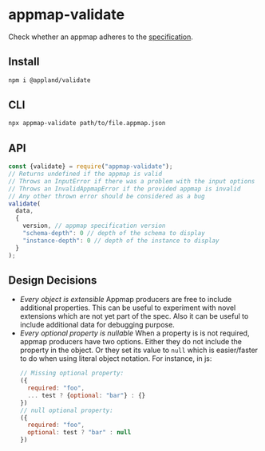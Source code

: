 # appmap-validate

Check whether an appmap adheres to the [specification](https://github.com/applandinc/appmap).

## Install

```sh
npm i @appland/validate
```

## CLI

```sh
npx appmap-validate path/to/file.appmap.json
```

## API

```js
const {validate} = require("appmap-validate");
// Returns undefined if the appmap is valid
// Throws an InputError if there was a problem with the input options
// Throws an InvalidAppmapError if the provided appmap is invalid
// Any other thrown error should be considered as a bug
validate(
  data,
  {
    version, // appmap specification version
    "schema-depth": 0 // depth of the schema to display
    "instance-depth": 0 // depth of the instance to display
  }
);
```

## Design Decisions

- *Every object is extensible*
  Appmap producers are free to include additional properties.
  This can be useful to experiment with novel extensions which are not yet part of the spec.
  Also it can be useful to include additional data for debugging purpose.
- *Every optional property is nullable*
  When a property is is not required, appmap producers have two options.
  Either they do not include the property in the object.
  Or they set its value to `null` which is easier/faster to do when using literal object notation.
  For instance, in js:
  ```js
  // Missing optional property:
  ({
    required: "foo",
    ... test ? {optional: "bar"} : {}
  })
  // null optional property:
  ({
    required: "foo",
    optional: test ? "bar" : null
  })
  ```

